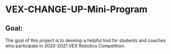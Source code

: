 # VEX-CHANGE-UP-Mini-Program
## Goal:
The goal of this project is to develop a helpful tool for students and coaches who participate in 2020-2021 VEX Robotics Competition.
